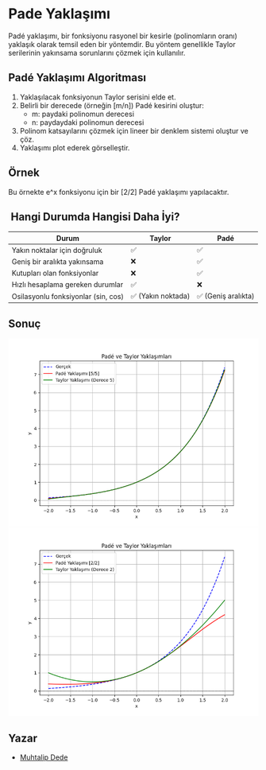 # Pade Yaklaşımı

Padé yaklaşımı, bir fonksiyonu rasyonel bir kesirle (polinomların oranı) yaklaşık olarak temsil eden bir yöntemdir. Bu yöntem genellikle Taylor serilerinin yakınsama sorunlarını çözmek için kullanılır.

## Padé Yaklaşımı Algoritması

1. Yaklaşılacak fonksiyonun Taylor serisini elde et.
2. Belirli bir derecede (örneğin [m/n]) Padé kesirini oluştur:
    - m: paydaki polinomun derecesi
    - n: paydaydaki polinomun derecesi
3. Polinom katsayılarını çözmek için lineer bir denklem sistemi oluştur ve çöz.
4. Yaklaşımı plot ederek görselleştir.

## Örnek

Bu örnekte e^x fonksiyonu için bir [2/2] Padé yaklaşımı yapılacaktır.

##  Hangi Durumda Hangisi Daha İyi?

| Durum                              | Taylor                | Padé                  |
|------------------------------------|-----------------------|-----------------------|
| Yakın noktalar için doğruluk       | ✅                    | ✅                    |
| Geniş bir aralıkta yakınsama       | ❌                    | ✅                    |
| Kutupları olan fonksiyonlar        | ❌                    | ✅                    |
| Hızlı hesaplama gereken durumlar   | ✅                    | ❌                    |
| Osilasyonlu fonksiyonlar (sin, cos)| ✅ (Yakın noktada)    | ✅ (Geniş aralıkta)   |

## Sonuç

![Figure_1](Figure_1.png)
![Figure_2](Figure_2.png)

## Yazar

- [Muhtalip Dede](mailto:muhtalipdede@gmail.com)
